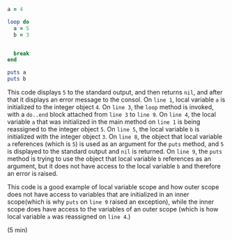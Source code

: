 ````ruby
a = 4

loop do
  a = 5
  b = 3


  break
end

puts a
puts b
````



This code displays `5` to the standard output, and then returns `nil`, and after that it displays an error message to the consol. On `line 1`, local variable `a` is initialized to the integer object `4`. On `line 3`, the `loop` method is invoked, with a `do..end` block attached from `line 3` to `line 9`. On `line 4`, the local variable `a` that was initialized in the main method on `line 1` is being reassigned to the integer object `5`. On `line 5`, the local variable `b` is initialized with the integer object `3`.  On `line 8`, the object that local variable `a` references (which is `5`) is used as an argument for the `puts` method, and `5` is displayed to the standard output and `nil` is returned. On `line 9`, the `puts` method is trying to use the object that local variable `b` references as an argument, but it does not have access to the local variable `b` and therefore an error is raised.

This code is a good example of local variable scope and how outer scope does not have access to variables that are initialized in an inner scope(which is why `puts` on `line 9` raised an exception), while the inner scope does have access to the variables of an outer scope (which is how local variable `a` was reassigned on `line 4`.)



(5 min)
